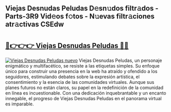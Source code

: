 ## Viejas Desnudas Peludas D𝚎sn𝚞dos filtr𝚊dos - Parts-3R9 Vid𝚎os f𝚘tos - N𝚞evas filtr𝚊ciones atr𝚊ctivas CSEdw

# <h2><a href="http://mb8fos.tromn.icu/?c=Viejas+Desnudas+Peludas">🔗👉👉👉 Viejas Desnudas Peludas 🔗🔗</a></h2>

[![Viejas Desnudas Peludas nuevo](https://i.imgur.com/pEAQMta.gif)](http://mb8fos.tromn.icu/?c=Viejas+Desnudas+Peludas)
Viejas Desnudas Peludas, un personaje enigmático y multifacético, se resiste a las etiquetas simples. Su enfoque único para construir una presencia en la web ha atraído y ofendido a los seguidores, estimulando debates sobre la expresión artística, el consentimiento y la esencia de las comunidades virtuales. Aunque sus planes futuros no están claros, su papel en la redefinición de la comunidad en línea es incuestionable. Con una dedicación inquebrantable y un encanto innegable, el progreso de Viejas Desnudas Peludas en el panorama virtual es imparable.

